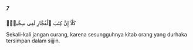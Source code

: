 ##### 7

<span class="ayah">كَلَّآ إِنَّ كِتَٰبَ ٱلْفُجَّارِ لَفِى سِجِّينٍۢ</span>

<span class="ayah_translation">Sekali-kali jangan curang, karena sesungguhnya kitab orang yang durhaka tersimpan dalam sijjin.</span>
